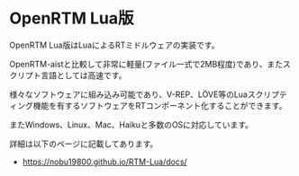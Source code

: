 # OpenRTM Lua版

OpenRTM Lua版はLuaによるRTミドルウェアの実装です。

OpenRTM-aistと比較して非常に軽量(ファイル一式で2MB程度)であり、またスクリプト言語としては高速です。

様々なソフトウェアに組み込み可能であり、V-REP、LÖVE等のLuaスクリプティング機能を有するソフトウェアをRTコンポーネント化することができます。

またWindows、Linux、Mac、Haikuと多数のOSに対応しています。

詳細は以下のページに記載してあります。

* https://nobu19800.github.io/RTM-Lua/docs/
